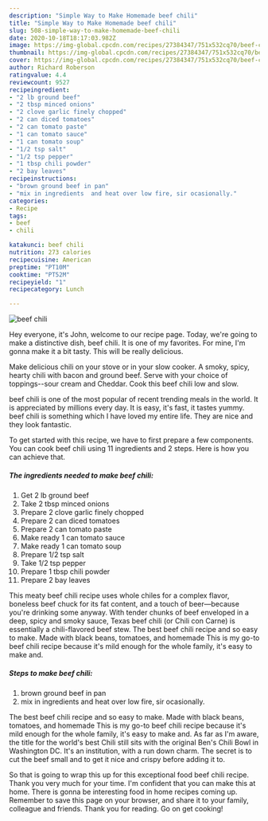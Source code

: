 ```yaml
---
description: "Simple Way to Make Homemade beef chili"
title: "Simple Way to Make Homemade beef chili"
slug: 508-simple-way-to-make-homemade-beef-chili
date: 2020-10-18T18:17:03.982Z
image: https://img-global.cpcdn.com/recipes/27384347/751x532cq70/beef-chili-recipe-main-photo.jpg
thumbnail: https://img-global.cpcdn.com/recipes/27384347/751x532cq70/beef-chili-recipe-main-photo.jpg
cover: https://img-global.cpcdn.com/recipes/27384347/751x532cq70/beef-chili-recipe-main-photo.jpg
author: Richard Roberson
ratingvalue: 4.4
reviewcount: 9527
recipeingredient:
- "2 lb ground beef"
- "2 tbsp minced onions"
- "2 clove garlic finely chopped"
- "2 can diced tomatoes"
- "2 can tomato paste"
- "1 can tomato sauce"
- "1 can tomato soup"
- "1/2 tsp salt"
- "1/2 tsp pepper"
- "1 tbsp chili powder"
- "2 bay leaves"
recipeinstructions:
- "brown ground beef in pan"
- "mix in ingredients  and heat over low fire, sir ocasionally."
categories:
- Recipe
tags:
- beef
- chili

katakunci: beef chili 
nutrition: 273 calories
recipecuisine: American
preptime: "PT10M"
cooktime: "PT52M"
recipeyield: "1"
recipecategory: Lunch

---
```



![beef chili](https://img-global.cpcdn.com/recipes/27384347/751x532cq70/beef-chili-recipe-main-photo.jpg)

Hey everyone, it's John, welcome to our recipe page. Today, we're going to make a distinctive dish, beef chili. It is one of my favorites. For mine, I'm gonna make it a bit tasty. This will be really delicious.

Make delicious chili on your stove or in your slow cooker. A smoky, spicy, hearty chili with bacon and ground beef. Serve with your choice of toppings--sour cream and Cheddar. Cook this beef chili low and slow.

beef chili is one of the most popular of recent trending meals in the world. It is appreciated by millions every day. It is easy, it's fast, it tastes yummy. beef chili is something which I have loved my entire life. They are nice and they look fantastic.


To get started with this recipe, we have to first prepare a few components. You can cook beef chili using 11 ingredients and 2 steps. Here is how you can achieve that.

<!--inarticleads1-->

##### The ingredients needed to make beef chili:

1. Get 2 lb ground beef
1. Take 2 tbsp minced onions
1. Prepare 2 clove garlic finely chopped
1. Prepare 2 can diced tomatoes
1. Prepare 2 can tomato paste
1. Make ready 1 can tomato sauce
1. Make ready 1 can tomato soup
1. Prepare 1/2 tsp salt
1. Take 1/2 tsp pepper
1. Prepare 1 tbsp chili powder
1. Prepare 2 bay leaves


This meaty beef chili recipe uses whole chiles for a complex flavor, boneless beef chuck for its fat content, and a touch of beer—because you&#39;re drinking some anyway. With tender chunks of beef enveloped in a deep, spicy and smoky sauce, Texas beef chili (or Chili con Carne) is essentially a chili-flavored beef stew. The best beef chili recipe and so easy to make. Made with black beans, tomatoes, and homemade This is my go-to beef chili recipe because it&#39;s mild enough for the whole family, it&#39;s easy to make and. 

<!--inarticleads2-->

##### Steps to make beef chili:

1. brown ground beef in pan
1. mix in ingredients  and heat over low fire, sir ocasionally.


The best beef chili recipe and so easy to make. Made with black beans, tomatoes, and homemade This is my go-to beef chili recipe because it&#39;s mild enough for the whole family, it&#39;s easy to make and. As far as I&#39;m aware, the title for the world&#39;s best Chili still sits with the original Ben&#39;s Chili Bowl in Washington DC. It&#39;s an institution, with a run down charm. The secret is to cut the beef small and to get it nice and crispy before adding it to. 

So that is going to wrap this up for this exceptional food beef chili recipe. Thank you very much for your time. I'm confident that you can make this at home. There is gonna be interesting food in home recipes coming up. Remember to save this page on your browser, and share it to your family, colleague and friends. Thank you for reading. Go on get cooking!

